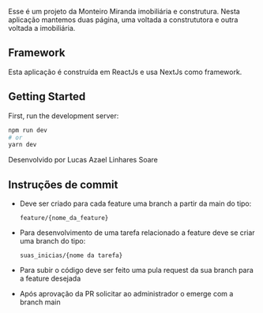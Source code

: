 Esse é um projeto da Monteiro Miranda imobiliária e construtura. Nesta aplicação mantemos duas página, uma voltada a constrututora e outra voltada a imobiliária. 

## Framework

Esta aplicação é construída em ReactJs e usa NextJs como framework.
## Getting Started

First, run the development server:

```bash
npm run dev
# or
yarn dev
```

Desenvolvido por Lucas Azael Linhares Soare


## Instruções de commit 

 - Deve ser criado para cada feature uma branch a partir da main do tipo:

	```
	feature/{nome_da_feature}
	```
- Para desenvolvimento de uma tarefa relacionado a feature deve se criar uma branch do tipo:

	```
	suas_inicias/{nome da tarefa}
	```
- Para subir o código deve ser feito uma pula request da sua branch para a feature desejada 

- Após aprovação da PR solicitar ao administrador o emerge com a branch main